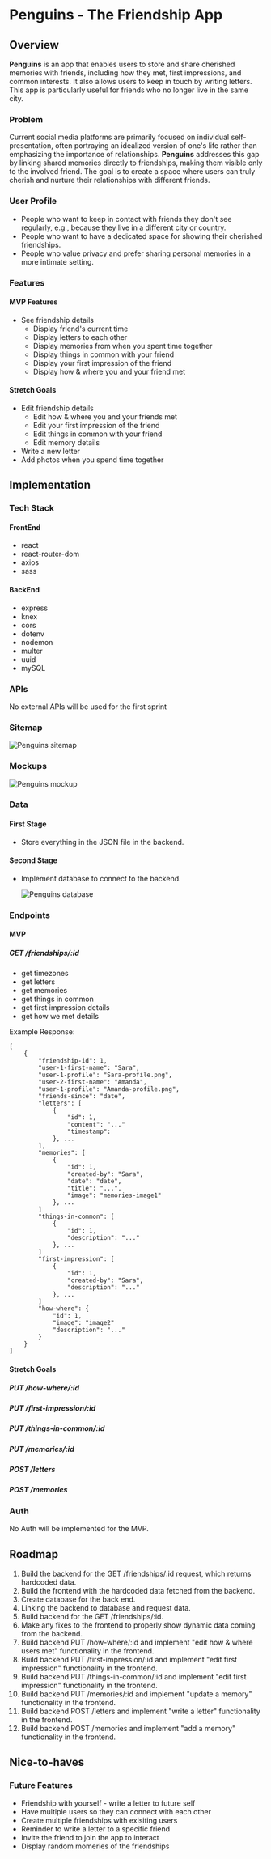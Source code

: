 # Penguins - The Friendship App

## Overview

 **Penguins** is an app that enables users to store and share cherished memories with friends, including how they met, first impressions, and common interests. It also allows users to keep in touch by writing letters. This app is particularly useful for friends who no longer live in the same city.

### Problem

Current social media platforms are primarily focused on individual self-presentation, often portraying an idealized version of one's life rather than emphasizing the importance of relationships. **Penguins** addresses this gap by linking shared memories directly to friendships, making them visible only to the involved friend. The goal is to create a space where users can truly cherish and nurture their relationships with different friends.

### User Profile

- People who want to keep in contact with friends they don't see regularly, e.g., because they live in a different city or country.
- People who want to have a dedicated space for showing their cherished friendships.
- People who value privacy and prefer sharing personal memories in a more intimate setting.

### Features

#### MVP Features

- See friendship details
    - Display friend's current time
    - Display letters to each other
    - Display memories from when you spent time together
    - Display things in common with your friend
    - Display your first impression of the friend
    - Display how & where you and your friend met

#### Stretch Goals

- Edit friendship details
    - Edit how & where you and your friends met
    - Edit your first impression of the friend 
    - Edit things in common with your friend
    - Edit memory details
- Write a new letter
- Add photos when you spend time together


## Implementation

### Tech Stack

#### FrontEnd
- react
- react-router-dom
- axios
- sass

#### BackEnd
- express
- knex
- cors
- dotenv
- nodemon
- multer
- uuid
- mySQL

### APIs

No external APIs will be used for the first sprint

### Sitemap

![Penguins sitemap](/assets/readme/penguins-sitemap.png)

### Mockups

![Penguins mockup](/assets/readme/penguins-mockup.png)

### Data

#### First Stage

- Store everything in the JSON file in the backend.

#### Second Stage

- Implement database to connect to the backend.

    ![Penguins database](assets/readme/penguins-database.png)

### Endpoints

#### MVP
##### GET /friendships/:id
- get timezones
- get letters
- get memories
- get things in common
- get first impression details
- get how we met details

Example Response:
```
[
    {
        "friendship-id": 1,
        "user-1-first-name": "Sara",
        "user-1-profile": "Sara-profile.png",
        "user-2-first-name": "Amanda",
        "user-1-profile": "Amanda-profile.png",
        "friends-since": "date",
        "letters": [ 
            {
                "id": 1,
                "content": "..."
                "timestamp": 
            }, ...
        ],
        "memories": [ 
            {
                "id": 1,
                "created-by": "Sara",
                "date": "date",
                "title": "...",
                "image": "memories-image1"
            }, ...
        ]
        "things-in-common": [
            {
                "id": 1,
                "description": "..."
            }, ...
        ]
        "first-impression": [
            {
                "id": 1,
                "created-by": "Sara", 
                "description": "..."
            }, ...
        ]
        "how-where": {
            "id": 1,
            "image": "image2"
            "description": "..."
        }
    }
]
```
#### Stretch Goals

##### PUT /how-where/:id

##### PUT /first-impression/:id

##### PUT /things-in-common/:id

##### PUT /memories/:id

##### POST /letters

##### POST /memories

### Auth

No Auth will be implemented for the MVP.

## Roadmap

1. Build the backend for the GET /friendships/:id request, which returns hardcoded data.
2. Build the frontend with the hardcoded data fetched from the backend.
3. Create database for the back end.
4. Linking the backend to database and request data.
5. Build backend for the GET /friendships/:id. 
6. Make any fixes to the frontend to properly show dynamic data coming from the backend.
7. Build backend PUT /how-where/:id and implement "edit how & where users met" functionality in the frontend.
8. Build backend PUT /first-impression/:id and implement "edit first impression" functionality in the frontend.
9. Build backend PUT /things-in-common/:id and implement "edit first impression" functionality in the frontend.
10. Build backend PUT /memories/:id and implement "update a memory" functionality in the frontend.
11. Build backend POST /letters and implement "write a letter" functionality in the frontend.
12. Build backend POST /memories and implement "add a memory" functionality in the frontend.

## Nice-to-haves

### Future Features
- Friendship with yourself - write a letter to future self
- Have multiple users so they can connect with each other
- Create multiple friendships with exisiting users
- Reminder to write a letter to a specific friend
- Invite the friend to join the app to interact
- Display random momeries of the friendships